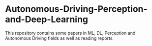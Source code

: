 # Autonomous-Driving-Perception-and-Deep-Learning

This repository contains some papers in ML, DL, Perception and Autonomous Driving fields as well as reading reports.
